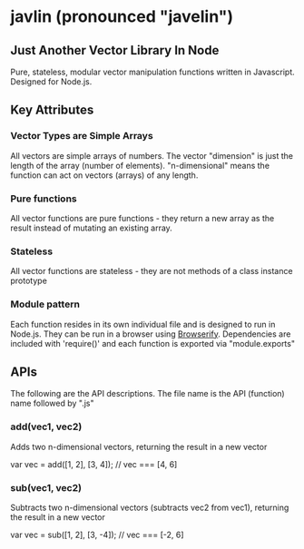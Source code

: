 # javlin (pronounced "javelin")
## Just Another Vector Library In Node
Pure, stateless, modular vector manipulation functions written in Javascript.  Designed for Node.js.

## Key Attributes

### Vector Types are Simple Arrays
All vectors are simple arrays of numbers.  The vector "dimension" is just the length of the array (number of elements).
"n-dimensional" means the function can act on vectors (arrays) of any length.

### Pure functions
All vector functions are pure functions - they return a new array as the result instead of mutating an existing array.

### Stateless
All vector functions are stateless - they are not methods of a class instance prototype

### Module pattern
Each function resides in its own individual file and is designed to run in Node.js.  They can be run in a browser using
[Browserify][browserify].  Dependencies are included with 'require()' and each function is exported via "module.exports"

## APIs
The following are the API descriptions.  The file name is the API (function) name followed by ".js"

### add(vec1, vec2)
Adds two n-dimensional vectors, returning the result in a new vector

var vec = add([1, 2], [3, 4]); // vec === [4, 6]

### sub(vec1, vec2)
Subtracts two n-dimensional vectors (subtracts vec2 from vec1), returning the result in a new vector

var vec = sub([1, 2], [3, -4]); // vec === [-2, 6]

[browserify]: http://browserify.org/